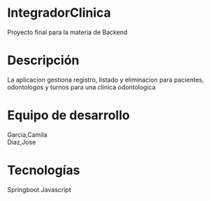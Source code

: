 # IntegradorClinica

Proyecto final para la materia de Backend 

# Descripción
La aplicacion gestiona registro, listado y eliminacion para pacientes, odontologos y turnos para una clinica odontologica



# Equipo de desarrollo

Garcia,Camila  
Diaz,Jose

# Tecnologías
Springboot
Javascript
